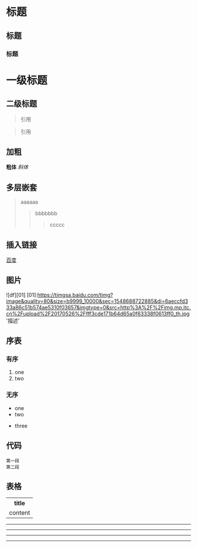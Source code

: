 # 标题
## 标题
### 标题

一级标题
=
二级标题
-

>引用

>引用

## 加粗
**粗体**
*斜体*

## 多层嵌套
>aaaaaa
>>bbbbbbb
>>>ccccc

## 插入链接
[百度](https://www.baidu.com/)

## 图片
![df][01]
[01]:https://timgsa.baidu.com/timg?image&quality=80&size=b9999_10000&sec=1548688722885&di=6aeccfd333a86c51b574ae5310f03657&imgtype=0&src=http%3A%2F%2Fimg.mp.itc.cn%2Fupload%2F20170526%2Ffff3cde171b64d65a0f63338f0613ff0_th.jpg '描述'

## 序表
### 有序
1. one
2. two

### 无序
* one
* two
- three

## 代码
	第一段
	第二段

## 表格

<table>
<tr><th>title</th></tr>
<tr><td>content</td></tr>
</table>

***
---
* * *
- - -
